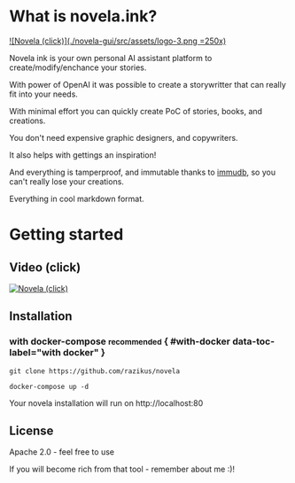 # What is novela.ink?


[![Novela (click)](./novela-gui/src/assets/logo-3.png =250x)](https://www.youtube.com/watch?v=e14Tk476YOM)

Novela ink is your own personal AI assistant platform to create/modify/enchance your stories.

With power of OpenAI it was possible to create a storywritter that can really fit into your needs.

With minimal effort you can quickly create PoC of stories, books, and creations.

You don't need expensive graphic designers, and copywriters.

It also helps with gettings an inspiration!

And everything is tamperproof, and immutable thanks to [immudb](https://immudb.io), so you can't really lose your creations.

Everything in cool markdown format.

# Getting started

## Video (click)

[![Novela (click)](https://img.youtube.com/vi/e14Tk476YOM/0.jpg)](https://www.youtube.com/watch?v=e14Tk476YOM)


## Installation

### with docker-compose <small>recommended</small> { #with-docker data-toc-label="with docker" }

```
git clone https://github.com/razikus/novela

docker-compose up -d
```

Your novela installation will run on http://localhost:80


## License

Apache 2.0 - feel free to use

If you will become rich from that tool - remember about me :)!